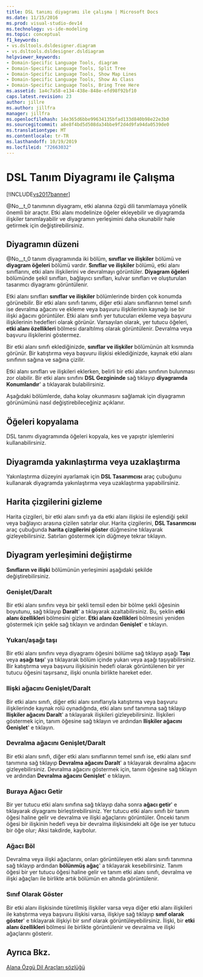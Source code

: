 ```yaml
---
title: DSL tanımı diyagramı ile çalışma | Microsoft Docs
ms.date: 11/15/2016
ms.prod: visual-studio-dev14
ms.technology: vs-ide-modeling
ms.topic: conceptual
f1_keywords:
- vs.dsltools.dsldesigner.diagram
- vs.dsltools.dsldesigner.dsldiagram
helpviewer_keywords:
- Domain-Specific Language Tools, diagram
- Domain-Specific Language Tools, Split Tree
- Domain-Specific Language Tools, Show Map Lines
- Domain-Specific Language Tools, Show As Class
- Domain-Specific Language Tools, Bring Tree Here
ms.assetid: 1a4c7a58-e134-438e-848e-efd98f92bf10
caps.latest.revision: 23
author: jillre
ms.author: jillfra
manager: jillfra
ms.openlocfilehash: 14e365d6bbe99634135bfad133d840b98e22e3b0
ms.sourcegitcommit: a8e8f4bd5d508da34bbe9f2d4d9fa94da0539de0
ms.translationtype: MT
ms.contentlocale: tr-TR
ms.lasthandoff: 10/19/2019
ms.locfileid: "72663032"
---
```

# <a name="working-with-the-dsl-definition-diagram"></a>DSL Tanım Diyagramı ile Çalışma
[!INCLUDE[vs2017banner](../includes/vs2017banner.md)]

@No__t_0 tanımının diyagramı, etki alanına özgü dili tanımlamaya yönelik önemli bir araçtır. Etki alanı modelinize öğeler ekleyebilir ve diyagramda ilişkiler tanımlayabilir ve diyagramın yerleşimini daha okunabilir hale getirmek için değiştirebilirsiniz.

## <a name="the-layout-of-the-diagram"></a>Diyagramın düzeni
 @No__t_0 tanım diyagramında iki bölüm, **sınıflar ve ilişkiler** bölümü ve **diyagram öğeleri** bölümü vardır. **Sınıflar ve ilişkiler** bölümü, etki alanı sınıflarını, etki alanı ilişkilerini ve devralmayı görüntüler. **Diyagram öğeleri** bölümünde şekil sınıfları, bağlayıcı sınıfları, kulvar sınıfları ve oluşturulan tasarımcı diyagramı görüntülenir.

 Etki alanı sınıfları **sınıflar ve ilişkiler** bölümlerinde birden çok konumda görünebilir. Bir etki alanı sınıfı tanımı, diğer etki alanı sınıflarının temel sınıfı ise devralma ağacını ve ekleme veya başvuru ilişkilerinin kaynağı ise bir ilişki ağacını görüntüler. Etki alanı sınıfı yer tutucuları ekleme veya başvuru ilişkilerinin hedefleri olarak görünür. Varsayılan olarak, yer tutucu öğeleri, **etki alanı özellikleri** bölmesi daraltılmış olarak görüntülenir. Devralma veya başvuru ilişkilerini göstermez.

 Bir etki alanı sınıfı eklediğinizde, **sınıflar ve ilişkiler** bölümünün alt kısmında görünür. Bir katıştırma veya başvuru ilişkisi eklediğinizde, kaynak etki alanı sınıfının sağına ve sağına çizilir.

 Etki alanı sınıfları ve ilişkileri eklerken, belirli bir etki alanı sınıfının bulunması zor olabilir. Bir etki alanı sınıfını **DSL Gezgininde** sağ tıklayıp **diyagramda Konumlandır**' a tıklayarak bulabilirsiniz.

 Aşağıdaki bölümlerde, daha kolay okunmasını sağlamak için diyagramın görünümünü nasıl değiştirebileceğiniz açıklanır.

## <a name="copying-elements"></a>Öğeleri kopyalama
 DSL tanımı diyagramında öğeleri kopyala, kes ve yapıştır işlemlerini kullanabilirsiniz.

## <a name="zooming-in-or-out-on-the-diagram"></a>Diyagramda yakınlaştırma veya uzaklaştırma
 Yakınlaştırma düzeyini ayarlamak için **DSL Tasarımcısı** araç çubuğunu kullanarak diyagramda yakınlaştırma veya uzaklaştırma yapabilirsiniz.

## <a name="hiding-map-lines"></a>Harita çizgilerini gizleme
 Harita çizgileri, bir etki alanı sınıfı ya da etki alanı ilişkisi ile eşlendiği şekil veya bağlayıcı arasına çizilen satırlar olur. Harita çizgilerini, **DSL Tasarımcısı** araç çubuğunda **harita çizgilerini göster** düğmesine tıklayarak gizleyebilirsiniz. Satırları göstermek için düğmeye tekrar tıklayın.

## <a name="changing-the-diagram-layout"></a>Diyagram yerleşimini değiştirme
 **Sınıfların ve ilişki** bölümünün yerleşimini aşağıdaki şekilde değiştirebilirsiniz.

### <a name="expandcollapse"></a>Genişlet/Daralt
 Bir etki alanı sınıfını veya bir şekli temsil eden bir bölme şekli öğesinin boyutunu, sağ tıklayıp **Daralt**' a tıklayarak azaltabilirsiniz. Bu, şeklin **etki alanı özellikleri** bölmesini gizler. **Etki alanı özellikleri** bölmesini yeniden göstermek için şekle sağ tıklayın ve ardından **Genişlet**' e tıklayın.

### <a name="move-updown"></a>Yukarı/aşağı taşı
 Bir etki alanı sınıfını veya diyagramı öğesini bölüme sağ tıklayıp aşağı **Taşı** veya **aşağı taşı**' ya tıklayarak bölüm içinde yukarı veya aşağı taşıyabilirsiniz. Bir katıştırma veya başvuru ilişkisinin hedefi olarak görüntülenen bir yer tutucu öğesini taşırsanız, ilişki onunla birlikte hareket eder.

### <a name="expandcollapse-relationships-tree"></a>Ilişki ağacını Genişlet/Daralt
 Bir etki alanı sınıfı, diğer etki alanı sınıflarıyla katıştırma veya başvuru ilişkilerinde kaynak rolü oynadığında, etki alanı sınıf tanımına sağ tıklayıp **Ilişkiler ağacını Daralt**' a tıklayarak ilişkileri gizleyebilirsiniz. İlişkileri göstermek için, tanım öğesine sağ tıklayın ve ardından **Ilişkiler ağacını Genişlet**' e tıklayın.

### <a name="expandcollapse-inheritance-tree"></a>Devralma ağacını Genişlet/Daralt
 Bir etki alanı sınıfı, diğer etki alanı sınıflarının temel sınıfı ise, etki alanı sınıf tanımına sağ tıklayıp **Devralma ağacını Daralt**' a tıklayarak devralma ağacını gizleyebilirsiniz. Devralma ağacını göstermek için, tanım öğesine sağ tıklayın ve ardından **Devralma ağacını Genişlet**' e tıklayın.

### <a name="bring-tree-here"></a>Buraya Ağacı Getir
 Bir yer tutucu etki alanı sınıfına sağ tıklayıp daha sonra **ağacı getir**' e tıklayarak diyagramı birleştirebilirsiniz. Yer tutucu etki alanı sınıfı bir tanım öğesi haline gelir ve devralma ve ilişki ağaçlarını görüntüler. Önceki tanım öğesi bir ilişkinin hedefi veya bir devralma ilişkisindeki alt öğe ise yer tutucu bir öğe olur; Aksi takdirde, kaybolur.

### <a name="split-tree"></a>Ağacı Böl
 Devralma veya ilişki ağaçlarını, onları görüntüleyen etki alanı sınıfı tanımına sağ tıklayıp ardından **bölünmüş ağaç**' a tıklayarak kesebilirsiniz. Tanım öğesi bir yer tutucu öğesi haline gelir ve tanım etki alanı sınıfı, devralma ve ilişki ağaçları ile birlikte artık bölümün en altında görüntülenir.

### <a name="show-as-class"></a>Sınıf Olarak Göster
 Bir etki alanı ilişkisinde türetilmiş ilişkiler varsa veya diğer etki alanı ilişkileri ile katıştırma veya başvuru ilişkisi varsa, ilişkiye sağ tıklayıp **sınıf olarak göster**' e tıklayarak ilişkiyi bir sınıf olarak görüntüleyebilirsiniz. İlişki, bir **etki alanı özellikleri** bölmesi ile birlikte görüntülenir ve devralma ve ilişki ağaçlarını gösterir.

## <a name="see-also"></a>Ayrıca Bkz.
 [Alana Özgü Dil Araçları sözlüğü](https://msdn.microsoft.com/ca5e84cb-a315-465c-be24-76aa3df276aa)
